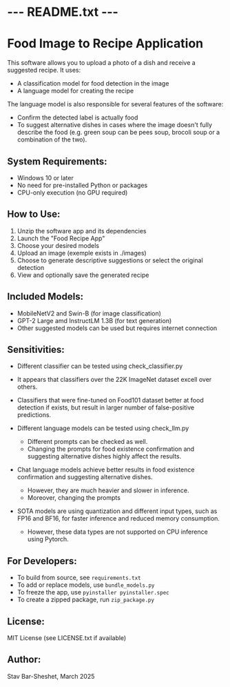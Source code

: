 # --- README.txt ---
Food Image to Recipe Application
==================================

This software allows you to upload a photo of a dish and receive a suggested recipe. It uses:
- A classification model for food detection in the image
- A language model for creating the recipe

The language model is also responsible for several features of the software:
 - Confirm the detected label is actually food
 - To suggest alternative dishes in cases where the image doesn't fully describe the food (e.g. green soup can be pees soup, brocoli soup or a combination of the two).

System Requirements:
---------------------
- Windows 10 or later
- No need for pre-installed Python or packages
- CPU-only execution (no GPU required)

How to Use:
------------
1. Unzip the software app and its dependencies
2. Launch the "Food Recipe App"
3. Choose your desired models
4. Upload an image (exemple exists in ./images)
5. Choose to generate descriptive suggestions or select the original detection
6. View and optionally save the generated recipe

Included Models:
-----------------
- MobileNetV2 and Swin-B (for image classification)
- GPT-2 Large amd InstructLM 1.3B (for text generation)
- Other suggested models can be used but requires internet connection

Sensitivities:
---------------
- Different classifier can be tested using check_classifier.py
- It appears that classifiers over the 22K ImageNet dataset excell over others.
- Classifiers that were fine-tuned on Food101 dataset better at food detection if exists, but result in larger number of false-positive predictions.

- Different language models can be tested using check_llm.py
    - Different prompts can be checked as well.
    - Changing the prompts for food existence confirmation and suggesting alternative dishes highly affect the results.
- Chat language models achieve better results in food existence confirmation and suggesting alternative dishes.
    - However, they are much heavier and slower in inference.
    - Moreover, changing the prompts
- SOTA models are using quantization and different input types, such as FP16 and BF16, for faster inference and reduced memory consumption.
    - However, these data types are not supported on CPU inference using Pytorch.

For Developers:
---------------
- To build from source, see `requirements.txt`
- To add or replace models, use `bundle_models.py`
- To freeze the app, use `pyinstaller pyinstaller.spec`
- To create a zipped package, run `zip_package.py`

License:
--------
MIT License (see LICENSE.txt if available)

Author:
--------
Stav Bar-Sheshet, March 2025


